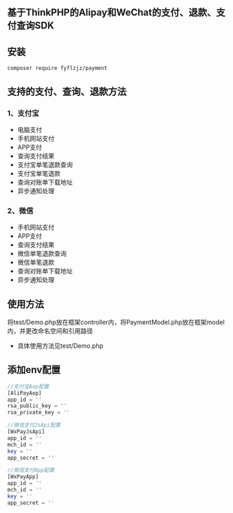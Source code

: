 ## 基于ThinkPHP的Alipay和WeChat的支付、退款、支付查询SDK

## 安装
```shell
composer require fyflzjz/payment
```

## 支持的支付、查询、退款方法
### 1、支付宝
- 电脑支付
- 手机网站支付
- APP支付
- 查询支付结果
- 支付宝单笔退款查询
- 支付宝单笔退款
- 查询对账单下载地址
- 异步通知处理

### 2、微信
- 手机网站支付
- APP支付
- 查询支付结果
- 微信单笔退款查询
- 微信单笔退款
- 查询对账单下载地址
- 异步通知处理

## 使用方法
将test/Demo.php放在框架controller内，将PaymentModel.php放在框架model内，并更改命名空间和引用路径
- 具体使用方法见test/Demo.php


## 添加env配置
```php
//支付宝Aop配置
[AliPayAop]
app_id = ''
rsa_public_key = ''
rsa_private_key = ''

//微信支付JsApi配置
[WxPayJsApi]
app_id = ''
mch_id = ''
key = ''
app_secret = ''

//微信支付App配置
[WxPayApp]
app_id = ''
mch_id = ''
key = ''
app_secret = ''
```